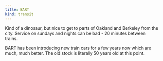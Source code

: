 ```yaml
---
title: BART
kind: transit
---
```

Kind of a dinosaur, but nice to get to parts of Oakland and Berkeley from the city. Service on sundays and nights can be bad - 20 minutes between trains.

BART has been introducing new train cars for a few years now which are much, much better. The old stock is literally 50 years old at this point.
